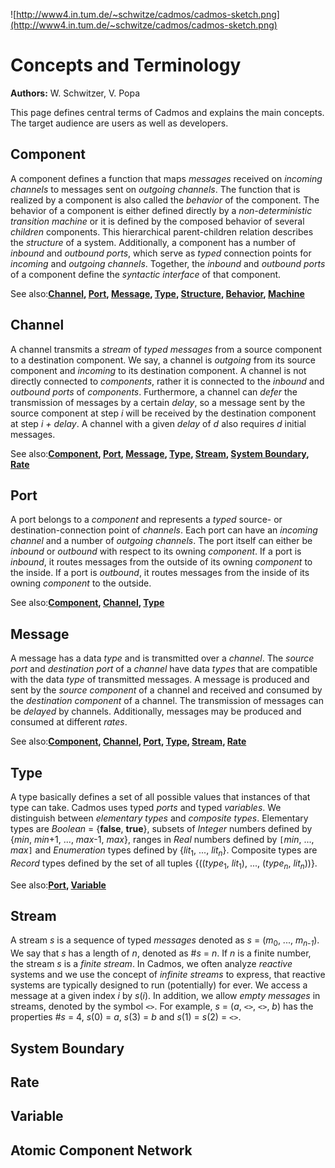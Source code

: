 ![http://www4.in.tum.de/~schwitze/cadmos/cadmos-sketch.png](http://www4.in.tum.de/~schwitze/cadmos/cadmos-sketch.png)

# Concepts and Terminology #

**Authors:** W. Schwitzer, V. Popa

This page defines central terms of Cadmos and explains the main concepts. The target audience are users as well as developers.

## Component ##
A component defines a function that maps _messages_ received on _incoming channels_ to messages sent on _outgoing channels_.
The function that is realized by a component is also called the _behavior_ of the component.
The behavior of a component is either defined directly by a _non-deterministic transition machine_ or it is defined by the composed behavior of several _children_ components.
This hierarchical parent-children relation describes the _structure_ of a system.
Additionally, a component has a number of _inbound_ and _outbound_ _ports_, which serve as _typed_ connection points for _incoming_ and _outgoing_ _channels_.
Together, the _inbound_ and _outbound_ _ports_ of a component define the _syntactic interface_ of that component.

See also:**[Channel](Terminology#Channel.md),
[Port](Terminology#Port.md),
[Message](Terminology#Message.md),
[Type](Terminology#Type.md),
[Structure](Terminology#Structure.md),
[Behavior](Terminology#Behavior.md),
[Machine](Terminology#Machine.md)**

## Channel ##
A channel transmits a _stream_ of _typed messages_ from a source component to a destination component.
We say, a channel is _outgoing_ from its source component and _incoming_ to its destination component.
A channel is not directly connected to _components_, rather it is connected to the _inbound_ and _outbound_ _ports_ of _components_.
Furthermore, a channel can _defer_ the transmission of messages by a certain _delay_, so a message sent by the source component at step _i_ will be received by the destination component at step _i + delay_.
A channel with a given _delay_ of _d_ also requires _d_ initial messages.

See also:**[Component](Terminology#Component.md),
[Port](Terminology#Port.md),
[Message](Terminology#Message.md),
[Type](Terminology#Type.md),
[Stream](Terminology#Stream.md),
[System Boundary](Terminology#System_Boundary.md),
[Rate](Terminology#Rate.md)**

## Port ##
A port belongs to a _component_ and represents a _typed_ source- or destination-connection point of _channels_.
Each port can have an _incoming_ _channel_ and a number of _outgoing_ _channels_.
The port itself can either be _inbound_ or _outbound_ with respect to its owning _component_.
If a port is _inbound_, it routes messages from the outside of its owning _component_ to the inside.
If a port is _outbound_, it routes messages from the inside of its owning _component_ to the outside.

See also:**[Component](Terminology#Component.md),
[Channel](Terminology#Channel.md),
[Type](Terminology#Type.md)**

## Message ##
A message has a data _type_ and is transmitted over a _channel_.
The _source port_ and _destination port_ of a _channel_ have data _types_ that are compatible with the data _type_ of transmitted messages.
A message is produced and sent by the _source component_ of a channel and received and consumed by the _destination component_ of a channel.
The transmission of messages can be _delayed_ by channels.
Additionally, messages may be produced and consumed at different _rates_.

See also:**[Component](Terminology#Component.md),
[Channel](Terminology#Channel.md),
[Port](Terminology#Port.md),
[Type](Terminology#Type.md),
[Stream](Terminology#Stream.md),
[Rate](Terminology#Rate.md)**

## Type ##
A type basically defines a set of all possible values that instances of that type can take.
Cadmos uses typed _ports_ and typed _variables_.
We distinguish between _elementary types_ and _composite types_.
Elementary types are _Boolean_ = {**false**, **true**}, subsets of _Integer_ numbers defined by {_min_, _min_+1, ..., _max_-1, _max_}, ranges in _Real_ numbers defined by `[`_min_, ..., _max_`]` and _Enumeration_ types defined by {_lit_<sub>1</sub>, ..., _lit<sub>n</sub>_}.
Composite types are _Record_ types defined by the set of all tuples {((_type_<sub>1</sub>, _lit_<sub>1</sub>), ..., (_type<sub>n</sub>_, _lit<sub>n</sub>_))}.

See also:**[Port](Terminology#Port.md),
[Variable](Terminology#Variable.md)**

## Stream ##
A stream _s_ is a sequence of typed _messages_ denoted as _s_ = (_m_<sub>0</sub>, ..., _m<sub>n-1</sub>_).
We say that _s_ has a length of _n_, denoted as #_s_ = _n_.
If _n_ is a finite number, the stream _s_ is a _finite stream_.
In Cadmos, we often analyze _reactive_ systems and we use the concept of _infinite streams_ to express, that reactive systems are typically designed to run (potentially) for ever.
We access a message at a given index _i_ by _s_(_i_).
In addition, we allow _empty messages_ in streams, denoted by the symbol `<>`.
For example, _s_ = (_a_, `<>`, `<>`, _b_) has the properties #_s_ = 4, _s_(0) = _a_, _s_(3) = _b_ and _s_(1) = _s_(2) = `<>`.

## System Boundary ##

## Rate ##

## Variable ##

## Atomic Component Network ##